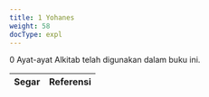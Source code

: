 ```yaml
---
title: 1 Yohanes
weight: 58
docType: expl
---
```


0 Ayat-ayat Alkitab telah digunakan dalam buku ini.

| Segar | Referensi |
|-------|-----------|
